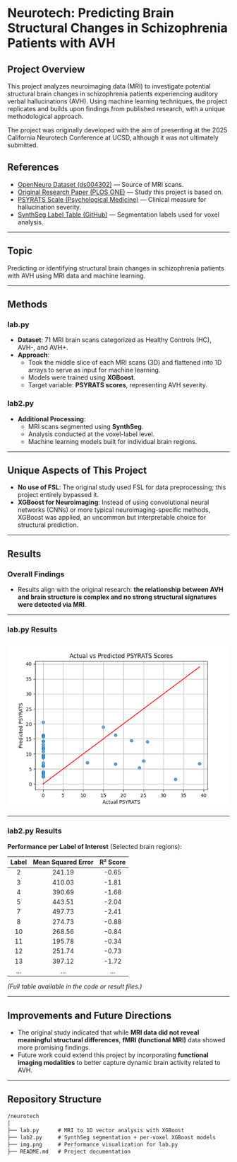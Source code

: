 # Neurotech: Predicting Brain Structural Changes in Schizophrenia Patients with AVH

## Project Overview
This project analyzes neuroimaging data (MRI) to investigate potential structural brain changes in schizophrenia patients experiencing auditory verbal hallucinations (AVH). Using machine learning techniques, the project replicates and builds upon findings from published research, with a unique methodological approach.

The project was originally developed with the aim of presenting at the 2025 California Neurotech Conference at UCSD, although it was not ultimately submitted.

## References
- [OpenNeuro Dataset (ds004302)](https://openneuro.org/datasets/ds004302/versions/1.0.1) — Source of MRI scans.
- [Original Research Paper (PLOS ONE)](https://journals.plos.org/plosone/article?id=10.1371/journal.pone.0276975#sec008) — Study this project is based on.
- [PSYRATS Scale (Psychological Medicine)](https://www.cambridge.org/core/journals/psychological-medicine/article/scales-to-measure-dimensions-of-hallucinations-and-delusions-the-psychotic-symptom-rating-scales-psyrats/F98A9A5A0D5CB9715161C1547DB010B8) — Clinical measure for hallucination severity.
- [SynthSeg Label Table (GitHub)](https://github.com/BBillot/SynthSeg/blob/master/data/labels%20table.txt) — Segmentation labels used for voxel analysis.

---

## Topic
Predicting or identifying structural brain changes in schizophrenia patients with AVH using MRI data and machine learning.

---

## Methods

### lab.py
- **Dataset**: 71 MRI brain scans categorized as Healthy Controls (HC), AVH-, and AVH+.
- **Approach**:
  - Took the middle slice of each MRI scans (3D) and flattened into 1D arrays to serve as input for machine learning.
  - Models were trained using **XGBoost**.
  - Target variable: **PSYRATS scores**, representing AVH severity.

### lab2.py
- **Additional Processing**:
  - MRI scans segmented using **SynthSeg**.
  - Analysis conducted at the voxel-label level.
  - Machine learning models built for individual brain regions.

---

## Unique Aspects of This Project
- **No use of FSL**: The original study used FSL for data preprocessing; this project entirely bypassed it.
- **XGBoost for Neuroimaging**: Instead of using convolutional neural networks (CNNs) or more typical neuroimaging-specific methods, XGBoost was applied, an uncommon but interpretable choice for structural prediction.

---

## Results

### Overall Findings
- Results align with the original research: **the relationship between AVH and brain structure is complex and no strong structural signatures were detected via MRI**.

---

### lab.py Results
![Model performance for lab.py](img.png)

---

### lab2.py Results
**Performance per Label of Interest** (Selected brain regions):

| Label | Mean Squared Error | R² Score |
|:-----:|:------------------:|:--------:|
| 2 | 241.19 | -0.65 |
| 3 | 410.03 | -1.81 |
| 4 | 390.69 | -1.68 |
| 5 | 443.51 | -2.04 |
| 7 | 497.73 | -2.41 |
| 8 | 274.73 | -0.88 |
| 10 | 268.56 | -0.84 |
| 11 | 195.78 | -0.34 |
| 12 | 251.74 | -0.73 |
| 13 | 397.12 | -1.72 |
| ... | ... | ... |

_(Full table available in the code or result files.)_

---

## Improvements and Future Directions
- The original study indicated that while **MRI data did not reveal meaningful structural differences**, **fMRI (functional MRI)** data showed more promising findings.
- Future work could extend this project by incorporating **functional imaging modalities** to better capture dynamic brain activity related to AVH.

---

## Repository Structure
```
/neurotech
│
├── lab.py      # MRI to 1D vector analysis with XGBoost
├── lab2.py     # SynthSeg segmentation + per-voxel XGBoost models
├── img.png     # Performance visualization for lab.py
├── README.md   # Project documentation
